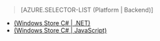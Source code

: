 ﻿> [AZURE.SELECTOR-LIST (Platform | Backend)]
- [(Windows Store C# | .NET)](/it-it/documentation/articles/mobile-services-dotnet-backend-windows-store-dotnet-aad-rbac/)
- [(Windows Store C# | JavaScript)](/it-it/documentation/articles/mobile-services-javascript-backend-windows-store-dotnet-aad-rbac/)
